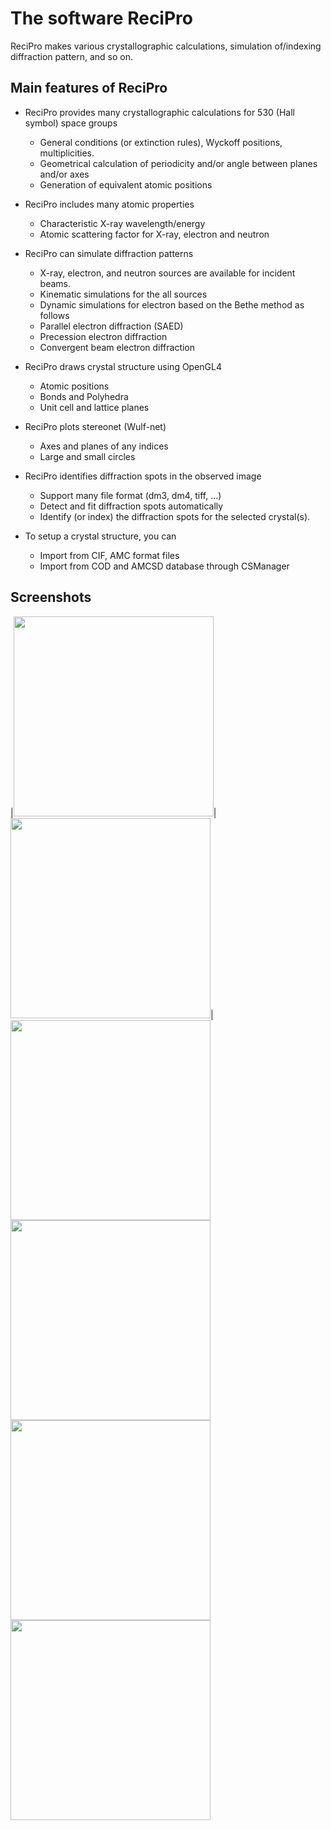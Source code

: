 # The software ReciPro

ReciPro makes various crystallographic calculations, simulation of/indexing diffraction pattern, and so on.

## Main features of ReciPro

* ReciPro provides many crystallographic calculations for 530 (Hall symbol) space groups
  * General conditions (or extinction rules), Wyckoff positions, multiplicities.  
  * Geometrical calculation of periodicity and/or angle between planes and/or axes 
  * Generation of equivalent atomic positions

* ReciPro includes many atomic properties
  * Characteristic X-ray wavelength/energy
  * Atomic scattering factor for X-ray, electron and neutron
* ReciPro can simulate diffraction patterns
  * X-ray, electron, and neutron sources are available for incident beams.
  * Kinematic simulations for the all sources
  * Dynamic simulations for electron based on the Bethe method as follows
  * Parallel electron diffraction (SAED)
  * Precession electron diffraction
  * Convergent beam electron diffraction
* ReciPro draws crystal structure using OpenGL4
  * Atomic positions
  * Bonds and Polyhedra
  * Unit cell and lattice planes
* ReciPro plots stereonet (Wulf-net)
  * Axes and planes of any indices
  * Large and small circles
* ReciPro identifies diffraction spots in the observed image
  * Support many file format (dm3, dm4, tiff, …)
  * Detect and fit diffraction spots automatically
  * Identify (or index) the diffraction spots for the selected crystal(s).   
* To setup a crystal structure, you can
  * Import from CIF, AMC format files
  * Import from COD and AMCSD database through CSManager

## Screenshots
|<img src="https://github.com/seto77/ReciPro/blob/master/Screenshots/Main.png?raw=true" width="320px">|<img src="https://github.com/seto77/ReciPro/blob/master/Screenshots/DiffractionSimulator1.png?raw=false" width="320px">|
<img src="https://github.com/seto77/ReciPro/blob/master/Screenshots/DiffractionSimulator2.png" width="320px">
<img src="https://github.com/seto77/ReciPro/blob/master/Screenshots/StructureViewer1.png" width="320px">
<img src="https://github.com/seto77/ReciPro/blob/master/Screenshots/StructureViewer2.png" width="320px">
<img src="https://github.com/seto77/ReciPro/blob/master/Screenshots/ScatteringFactors.png" width="320px">
